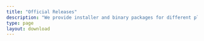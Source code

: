 ```yaml
---
title: "Official Releases"
description: "We provide installer and binary packages for different platforms as downloads. See the installation guide in the [Documentation](/en/documentation) section of this website for instructions on how to use the installers on different platforms."
type: page
layout: download
---
```

